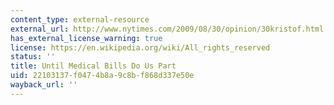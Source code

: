 ```yaml
---
content_type: external-resource
external_url: http://www.nytimes.com/2009/08/30/opinion/30kristof.html
has_external_license_warning: true
license: https://en.wikipedia.org/wiki/All_rights_reserved
status: ''
title: Until Medical Bills Do Us Part
uid: 22103137-f047-4b8a-9c8b-f868d337e50e
wayback_url: ''
---
```

